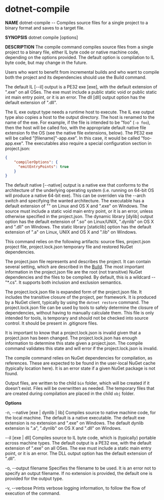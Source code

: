 dotnet-compile
===========

**NAME** 
dotnet-compile -- Compiles source files for a single project to a binary format and saves to a target file.

**SYNOPSIS**
dotnet compile [options]

**DESCRIPTION**
The compile command compiles source files from a single project to a binary file, either IL byte code or native machine code, depending on the options provided. The default option is compilation to IL byte code, but may change in the future.

Users who want to benefit from incremental builds and who want to compile both the project and its dependencies should use the Build command.

The default IL [--il] output is a PE32 exe [exe], with the default extension of ".exe" on all OSes. The exe must include a public static void or public static int main entry point, or it is an error. The dll [dll] output option has the default extension of ".dll".

The IL exe output type needs a runtime host to execute. The IL exe output type also copies a host to the output directory. The host is renamed to the name of the exe. For example, if the file is intended to be "foo" (`-o foo`), then the host will be called foo, with the appropriate default native file extension fo the OS (see the native file extensions, below). The PE32 exe will be called "[filename]"-app.exe". In this case, it would be called "foo-app.exe". The executables also require a special configuration section in project.json:

```json
{ 
    "compilerOptions": {
      "emitEntryPoints": true
    }
}
```

The default native [--native] output is a native exe that conforms to the architecture of the underlying operating system (i.e. running on 64-bit OS will produce a native 64-bit exe). This can be overriden via the --arch switch and specifying the wanted architecture. The executable has a default extension of "" on Linux and OS X and ".exe" on Windows. The source must include a static void main entry point, or it is an error, unless otherwise specified in the project.json. The dynamic library [dylib] output option has the default extension of ".so" on Linux/UNIX, ".dynlib" on OS X and ".dll" on Windows. The static library [staticlib] option has the default extension of ".a" on Linux, UNIX and OS X and ".lib" on Windows.

This command relies on the following artifacts: source files, project.json project file, project.lock.json temporary file and restored NuGet dependencies. 

The project.json file represents and describes the project. It can contain several setting, which are described in the [Build](https://docs.asp.net/en/latest/dnx/projects.html#building). The most important information in the project.json file are the root (not transitive) NuGet dependencies and the files to be compiled. By default, this is a wildcard -- "*.cs". It supports both inclusion and exclusion semantics.

The project.lock.json file is expanded form of the project.json file. It includes the transitive closure of the project, per framework. It is produced by a NuGet client, typically by using the `dotnet restore` command. The project.lock.json file can be used by tools to safely determine the closure of dependencies, without having to manually calculate them. This file is only intended for tools, is temporary and should not be checked into source control. It should be present in .gitignore files.

It is important to know that a project.lock.json is invalid given that a project.json has been changed. The project.lock.json has enough information to determine this state given a project.json. The compile command validates this state and will error if the project.lock.json is invalid.

The compile command relies on NuGet dependencies for compilation, as references. These are expected to be found in the user-local NuGet cache (typically location here). It is an error state if a given NuGet package is not found.

Output files, are written to the child `bin` folder, which will be created if it doesn't exist. Files will be overwritten as needed. The temporary files that are created during compilation are placed in the child `obj` folder. 

**Options**

-n, --native [exe | dynlib | lib]
Compiles source to native machine code, for the local machine. The default is a native executable. The default exe extension is no extension and ".exe" on Windows. The default dynlib extension is ".a", ".dynlib" on OS X and ".dll" on Windows.

--il [exe | dll]
Compiles source to IL byte code, which is (typically) portable across machine types. The default output is a PE32 exe, with the default extension of ".exe" on all OSes. The exe must include a static main entry point, or it is an error. The DLL output option has the default extension of ".dll".

-o, --output filename
Specifies the filename to be used. It is an error not to specify an output filename. If no extension is provided, the default one is provided for the output type.

-v, --verbose
Prints verbose logging information, to follow the flow of execution of the command.